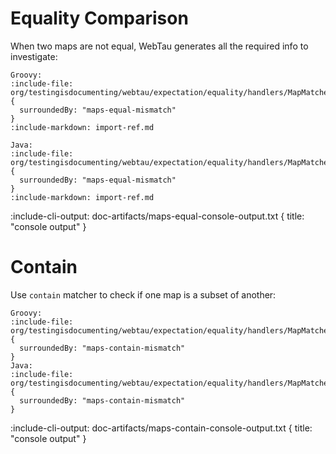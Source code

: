 # Equality Comparison

When two maps are not equal, WebTau generates all the required info to investigate:

```tabs
Groovy:
:include-file: org/testingisdocumenting/webtau/expectation/equality/handlers/MapMatchersGroovyExamplesTest.groovy {
  surroundedBy: "maps-equal-mismatch"
}
:include-markdown: import-ref.md

Java:
:include-file: org/testingisdocumenting/webtau/expectation/equality/handlers/MapMatchersJavaExamplesTest.java {
  surroundedBy: "maps-equal-mismatch"
}
:include-markdown: import-ref.md
```

:include-cli-output: doc-artifacts/maps-equal-console-output.txt {
  title: "console output"
}

# Contain

Use `contain` matcher to check if one map is a subset of another:

```tabs
Groovy:
:include-file: org/testingisdocumenting/webtau/expectation/equality/handlers/MapMatchersGroovyExamplesTest.groovy {
  surroundedBy: "maps-contain-mismatch"
}
Java:
:include-file: org/testingisdocumenting/webtau/expectation/equality/handlers/MapMatchersJavaExamplesTest.java {
  surroundedBy: "maps-contain-mismatch"
}
```

:include-cli-output: doc-artifacts/maps-contain-console-output.txt {
  title: "console output"
}
